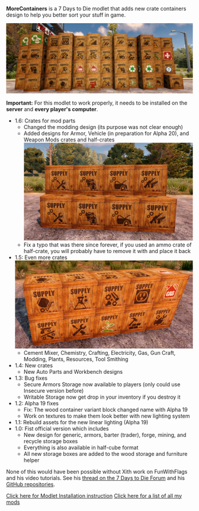 **MoreContainers** is a 7 Days to Die modlet that adds new crate containers design to help you better sort your stuff in game.

![MoreContainers](https://raw.githubusercontent.com/Laotseu/7dtdMods/MoreContainers_v1.6/MoreContainers/MoreContainers.png)

**Important:** For this modlet to work properly, it needs to be installed on the **server** and **every player's computer**.

* 1.6: Crates for mod parts 
	- Changed the modding design (its purpose was not clear enough)
	- Added designs for Armor, Vehicle (in preparation for Alpha 20), and Weapon Mods crates and half-crates<br />
	![New designs for v1.6](https://raw.githubusercontent.com/Laotseu/7dtdMods/master/MoreContainers/New%20designs%20for%20v1.6.png)
	- Fix a typo that was there since forever, if you used an ammo crate of half-crate, you will probably have to remove it with and place it back
* 1.5: Even more crates<br />
	![New designs for v1.5](https://raw.githubusercontent.com/Laotseu/7dtdMods/master/MoreContainers/New%20designs%20for%20v1.5.png)
	- Cement Mixer, Chemistry, Crafting, Electricity, Gas, Gun Craft, Modding, Plants, Resources, Tool Smithing
* 1.4: New crates
	- New Auto Parts and Workbench designs
* 1.3: Bug fixes
	- Secure Armors Storage now available to players (only could use Insecure version before)
	- Writable Storage now get drop in your inventory if you destroy it
* 1.2: Alpha 19 fixes 
	- Fix: The wood container variant block changed name with Alpha 19
	- Work on textures to make them look better with new lighting system
* 1.1: Rebuild assets for the new linear lighting (Alpha 19)
* 1.0: Fist official version which includes
    - New design for generic, armors, barter (trader), forge, mining, and recycle storage boxes
	- Everything is also available in half-cube format
	- All new storage boxes are added to the wood storage and furniture helper
    
None of this would have been possible without Xith work on FunWithFlags and his video tutorials.
See his [thread on the 7 Days to Die Forum](https://forums.7daystodie.com/forum/-7-days-to-die-pc/game-modification/tutorials-guides/99698-unity-tutorials-for-7d2d-modders) and his [GitHub repositories](https://github.com/7D2D).

[Click here for Modlet Installation instruction](https://github.com/Laotseu/7dtdMods/blob/master/Modlet%20Installation.md)
[Click here for a list of all my mods](https://github.com/Laotseu/7dtdMods/blob/master/README.md)
